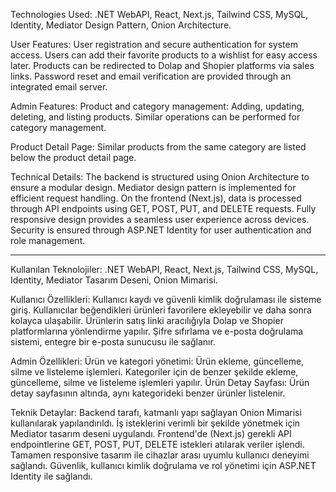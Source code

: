 Technologies Used: .NET WebAPI, React, Next.js, Tailwind CSS, MySQL, Identity, Mediator Design Pattern, Onion Architecture.

User Features:
  User registration and secure authentication for system access.
  Users can add their favorite products to a wishlist for easy access later.
  Products can be redirected to Dolap and Shopier platforms via sales links.
  Password reset and email verification are provided through an integrated email server.

Admin Features:
  Product and category management: Adding, updating, deleting, and listing products.
  Similar operations can be performed for category management.

Product Detail Page:
  Similar products from the same category are listed below the product detail page.

Technical Details:
  The backend is structured using Onion Architecture to ensure a modular design.
  Mediator design pattern is implemented for efficient request handling.
  On the frontend (Next.js), data is processed through API endpoints using GET, POST, PUT, and DELETE requests.
  Fully responsive design provides a seamless user experience across devices.
  Security is ensured through ASP.NET Identity for user authentication and role management.

  ---------------------------------------------------------------------------------------------------------------
Kullanılan Teknolojiler: .NET WebAPI, React, Next.js, Tailwind CSS, MySQL, Identity, Mediator Tasarım Deseni, Onion Mimarisi.

Kullanıcı Özellikleri:
	Kullanıcı kaydı ve güvenli kimlik doğrulaması ile sisteme giriş.
	Kullanıcılar beğendikleri ürünleri favorilere ekleyebilir ve daha sonra kolayca ulaşabilir.
	Ürünlerin satış linki aracılığıyla Dolap ve Shopier platformlarına yönlendirme yapılır.
	Şifre sıfırlama ve e-posta doğrulama sistemi, entegre bir e-posta sunucusu ile sağlanır.

Admin Özellikleri:
	Ürün ve kategori yönetimi: Ürün ekleme, güncelleme, silme ve listeleme işlemleri.
	Kategoriler için de benzer şekilde ekleme, güncelleme, silme ve listeleme işlemleri yapılır.
	Ürün Detay Sayfası:
	Ürün detay sayfasının altında, aynı kategorideki benzer ürünler listelenir.

Teknik Detaylar:
	Backend tarafı, katmanlı yapı sağlayan Onion Mimarisi kullanılarak yapılandırıldı.
	İş isteklerini verimli bir şekilde yönetmek için Mediator tasarım deseni uygulandı.
	Frontend'de (Next.js) gerekli API endpointlerine GET, POST, PUT, DELETE istekleri atılarak veriler işlendi.
	Tamamen responsive tasarım ile cihazlar arası uyumlu kullanıcı deneyimi sağlandı.
	Güvenlik, kullanıcı kimlik doğrulama ve rol yönetimi için ASP.NET Identity ile sağlandı.


